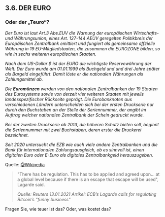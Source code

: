 ## 3.6. DER EURO

### Oder der „Teuro“?

*Der Euro ist laut Art.3 Abs.EUV die Warnung der europäischen Wirtschafts- und Währungsunion, eines Art. 127-144 AEUV geregelten Politikbreis der Europäischen Zentralbank emittiert und fungiert als gemeinsame offzielle Währung in 19 EU-Mitgliedstaaten, die zusammen die EUROZONE bilden, so wie in sechs weiteren europäischen Staaten.*

*Nach dem US-Dollar $ ist der EURO die wichtigste Reservewährung der Welt. Der Euro wurde am 01.01.1999 als Buchgeld und und
drei Jahre später als Bargeld eingeführt. Damit löste er die nationalen Währungen als Zahlungsmittel ab.*

*Die **Euromünzen** werden von den nationalen Zentralbanken der 19 Staaten des Eurosystems sowie von derzeit vier weiteren Staaten mit jeweils landesspezifischer Rückseite geprägt. Die Eurobanknoten aus verschiedenen Ländern unterscheiden sich bei der ersten Druckserie nur durch den Buchstaben an der Stelle der Seriennummer, der angibt im Auftrag welcher nationalen Zentralbank der Schein gedruckt wurde.*

*Bei der zweiten Druckserie ab 2013, die höheren Schutz bieten soll, beginnt die Seriennummer mit zwei Buchstaben, deren erster die Druckerei bezeichnet.*

*Seit 2020 untersucht die EZB wie auch viele andere Zentralbanken und die Bank für internationalen Zahlungsausgleich, ob es sinnvoll ist, einen digitalen Euro oder E-Euro als digitales Zentralbankgeld herauszugeben.*

Quelle: [@Wikipedia](https://de.wikipedia.org/wiki/Euro)

> "There has be regulation. This has to be applied and agreed upon… at a global level because if there is an escape that escape will be used", Lagarde said.
> 
> *Quelle: Reuters 13.01.2021*
> *Artikel: ECB’s Lagarde calls for regulating Bitcoin’s "funny business"*

Fragen Sie, wie teuer ist das? Oder, was kostet das?
